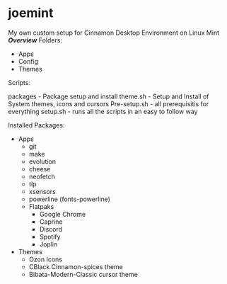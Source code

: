# joemint
My own custom setup for Cinnamon Desktop Environment on Linux Mint
*****************Overview*****************
Folders:
- Apps
- Config
- Themes

Scripts:

packages - Package setup and install
theme.sh - Setup and Install of System themes, icons and cursors
Pre-setup.sh - all prerequisitis for everything
setup.sh - runs all the scripts in an easy to follow way

Installed Packages:
- Apps
  - git 
  - make 
  - evolution
  - cheese 
  - neofetch 
  - tlp
  - xsensors 
  - powerline (fonts-powerline)
  - Flatpaks
     - Google Chrome
     - Caprine
     - Discord
     - Spotify
     - Joplin
- Themes
  - Ozon Icons
  - CBlack Cinnamon-spices theme
  - Bibata-Modern-Classic cursor theme

